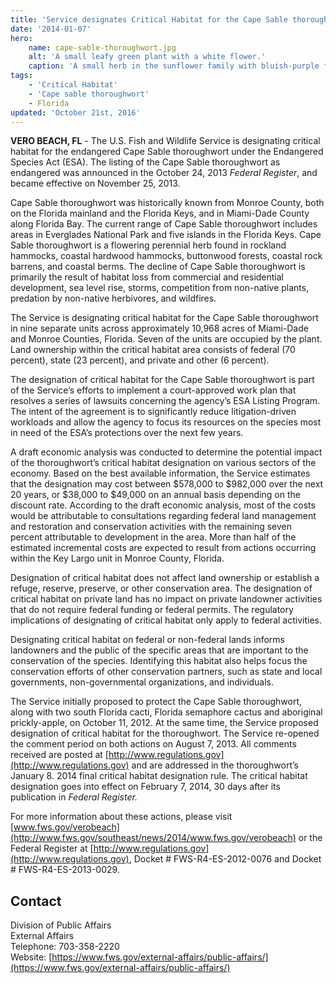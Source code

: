 ```yaml
---
title: 'Service designates Critical Habitat for the Cape Sable thoroughwort'
date: '2014-01-07'
hero:
    name: cape-sable-thoroughwort.jpg
    alt: 'A small leafy green plant with a white flower.'
    caption: 'A small herb in the sunflower family with bluish-purple flowers. Photo by NPS.'
tags:
    - 'Critical Habitat'
    - 'Cape sable thoroughwort'
    - Florida
updated: 'October 21st, 2016'
---
```


**VERO BEACH, FL** - The U.S. Fish and Wildlife Service is designating critical habitat for the endangered Cape Sable thoroughwort under the Endangered Species Act (ESA). The listing of the Cape Sable thoroughwort as endangered was announced in the October 24, 2013 _Federal Register_, and became effective on November 25, 2013.

Cape Sable thoroughwort was historically known from Monroe County, both on the Florida mainland and the Florida Keys, and in Miami-Dade County along Florida Bay. The current range of Cape Sable thoroughwort includes areas in Everglades National Park and five islands in the Florida Keys. Cape Sable thoroughwort is a flowering perennial herb found in rockland hammocks, coastal hardwood hammocks, buttonwood forests, coastal rock barrens, and coastal berms. The decline of Cape Sable thoroughwort is primarily the result of habitat loss from commercial and residential development, sea level rise, storms, competition from non-native plants, predation by non-native herbivores, and wildfires.

The Service is designating critical habitat for the Cape Sable thoroughwort in nine separate units across approximately 10,968 acres of Miami-Dade and Monroe Counties, Florida. Seven of the units are occupied by the plant. Land ownership within the critical habitat area consists of federal (70 percent), state (23 percent), and private and other (6 percent).

The designation of critical habitat for the Cape Sable thoroughwort is part of the Service’s efforts to implement a court-approved work plan that resolves a series of lawsuits concerning the agency’s ESA Listing Program. The intent of the agreement is to significantly reduce litigation-driven workloads and allow the agency to focus its resources on the species most in need of the ESA’s protections over the next few years.

A draft economic analysis was conducted to determine the potential impact of the thoroughwort’s critical habitat designation on various sectors of the economy. Based on the best available information, the Service estimates that the designation may cost between $578,000 to $982,000 over the next 20 years, or $38,000 to $49,000 on an annual basis depending on the discount rate. According to the draft economic analysis, most of the costs would be attributable to consultations regarding federal land management and restoration and conservation activities with the remaining seven percent attributable to development in the area. More than half of the estimated incremental costs are expected to result from actions occurring within the Key Largo unit in Monroe County, Florida.

Designation of critical habitat does not affect land ownership or establish a refuge, reserve, preserve, or other conservation area. The designation of critical habitat on private land has no impact on private landowner activities that do not require federal funding or federal permits. The regulatory implications of designating of critical habitat only apply to federal activities.

Designating critical habitat on federal or non-federal lands informs landowners and the public of the specific areas that are important to the conservation of the species. Identifying this habitat also helps focus the conservation efforts of other conservation partners, such as state and local governments, non-governmental organizations, and individuals.

The Service initially proposed to protect the Cape Sable thoroughwort, along with two south Florida cacti, Florida semaphore cactus and aboriginal prickly-apple, on October 11, 2012\. At the same time, the Service proposed designation of critical habitat for the thoroughwort. The Service re-opened the comment period on both actions on August 7, 2013\. All comments received are posted at [http://www.regulations.gov](http://www.regulations.gov) and are addressed in the thoroughwort’s January 8\. 2014 final critical habitat designation rule. The critical habitat designation goes into effect on February 7, 2014, 30 days after its publication in _Federal Register._

For more information about these actions, please visit [www.fws.gov/verobeach](http://www.fws.gov/southeast/news/2014/www.fws.gov/verobeach) or the Federal Register at [http://www.regulations.gov](http://www.regulations.gov), Docket # FWS-R4-ES-2012-0076 and Docket # FWS-R4-ES-2013-0029.

## Contact

Division of Public Affairs  
External Affairs  
Telephone: 703-358-2220  
Website: [https://www.fws.gov/external-affairs/public-affairs/](https://www.fws.gov/external-affairs/public-affairs/)
